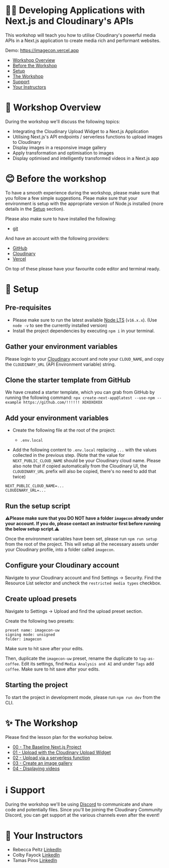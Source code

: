 # 🧑‍💻 Developing Applications with Next.js and Cloudinary's APIs

This workshop will teach you how to utilise Cloudinary's powerful media APIs in a Next.js application to create media rich and performant websites.

Demo: https://imagecon.vercel.app

- [Workshop Overview](#-workshop-overview)
- [Before the Workshop](#-before-the-workshop)
- [Setup](#-setup)
- [The Workshop](#-the-workshop)
- [Support](#-support)
- [Your Instructors](#-instructors)

# 🤝 Workshop Overview

During the workshop we'll discuss the following topics:

- Integrating the Cloudinary Upload Widget to a Next.js Application
- Utilising Next.js's API endpoints / serverless functions to upload images to Cloudinary
- Display images in a responsive image gallery
- Apply transformation and optimisation to images
- Display optimised and intelligently transformed videos in a Next.js app

# 😊 Before the workshop

To have a smooth experience during the workshop, please make sure that you follow a few simple suggestions. Pleae make sure that your environment is setup with the appropriate version of Node.js installed (more details in the [Setup](#-setup) section).

Please also make sure to have installed the following:

- [git](https://git-scm.com/)

And have an account with the following providers:

- [GitHub](https://github.com)
- [Cloudinary](https://cloudinary.com)
- [Vercel](https://vercel.com)

On top of these please have your favourite code editor and terminal ready.

# 🧮 Setup

## Pre-requisites

- Please make sure to run the latest available [Node LTS](https://nodejs.org/en/download/) (`v16.x.x`). (Use `node -v` to see the currently installed version)
- Install the project dependencies by executing `npm i` in your terminal.

## Gather your environment variables

Please login to your [Cloudinary](https://cloudinary.com/users/login) account and note your `CLOUD_NAME`, and copy the `CLOUDINARY_URL` (API Environment variable) string.

## Clone the starter template from GitHub

We have created a starter template, which you can grab from GitHub by running the following command: `npx create-next-app@latest --use-npm --example https://github.com/!!!!!! XOXOXOXOX`

## Add your environment variables

- Create the following file at the root of the project:

  - `.env.local`

- Add the following content to `.env.local` replacing `...` with the values collected in the previous step. (Note that the value for `NEXT_PUBLIC_CLOUD_NAME` should be your Cloudinary cloud name. Please also note that if copied automatically from the Cloudinary UI, the `CLOUDINARY_URL` prefix will also be copied, there's no need to add that twice)

```
NEXT_PUBLIC_CLOUD_NAME=...
CLOUDINARY_URL=...
```

## Run the setup script

**⚠️Please make sure that you DO NOT have a folder `imagecon` already under your account. If you do, please contact an instructor first before running the below setup script.⚠️**

Once the environment variables have been set, please run `npm run setup` from the root of the project. This will setup all the necessary assets under your Cloudinary profile, into a folder called `imagecon`.

## Configure your Cloudinary account

Navigate to your Cloudinary account and find Settings -> Security.
Find the Resource List selector and uncheck the `restricted media types` checkbox.

## Create upload presets

Navigate to Settings -> Upload and find the upload preset section.

Create the following two presets:

```
preset name: imagecon-uw
signing mode: unsigned
folder: imagecon
```

Make sure to hit save after your edits.

Then, duplicate the `imagecon-uw` preset, rename the duplicate to `tag-as-coffee`. Edit its settings, find `Media Analysis and AI` and under `Tags` add `coffee`. Make sure to hit save after your edits.

## Starting the project

To start the project in development mode, please run `npm run dev` from the CLI.

# ✨ The Workshop

Please find the lesson plan for the workshop below.

- [00 - The Baseline Next.js Project](lessons/00-the-baseline-nextjs-project.md)
- [01 - Upload with the Cloudinary Upload Widget](lessons/01-upload-with-the-cloudinary-upload-widget.md)
- [02 - Upload via a serverless function](lessons/02-upload-via-a-serverless-function.md)
- [03 - Create an image gallery](lessons/03-create-an-image-gallery.md)
- [04 - Displaying videos](lessons/04-displaying-videos.md)

# ℹ️ Support

During the workshop we'll be using [Discord]() to communicate and share code and potentially files. Since you'll be joining the Cloudinary Community Discord, you can get support at the various channels even after the event!

# 👋 Your Instructors

- Rebecca Peltz [LinkedIn](https://www.linkedin.com/in/rebeccapeltz)
- Colby Fayock [LinkedIn](https://www.linkedin.com/in/colbyfayock)
- Tamas Piros [LinkedIn](https://linkedin.com/in/tpiros)

